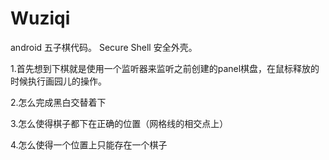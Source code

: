 # Wuziqi
android 五子棋代码。
 Secure Shell 安全外壳。
 
1.首先想到下棋就是使用一个监听器来监听之前创建的panel棋盘，在鼠标释放的时候执行画园儿的操作。

2.怎么完成黑白交替着下

3.怎么使得棋子都下在正确的位置（网格线的相交点上）

4.怎么使得一个位置上只能存在一个棋子
